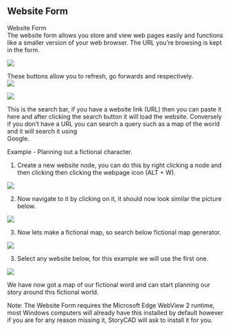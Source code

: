 ## Website Form ##
Website Form <br/>
The website form allows you store and view web pages easily and functions like a 			smaller version of your web browser. The URL you’re browsing is kept in the form. <br/>

![](WebElementOverview.png)

These buttons allow you to refresh, go forwards and respectively. <br/>
![](ReloadBackAndForward.png)

![](SearchBar.png)

This is the search bar, if you have a website link (URL) then you can paste it here and 		after clicking the search button it will load the website. Conversely if you don’t have a 		URL you can search a query such as a map of the world and it will search it using  <br/>
Google. <br/>

Example -  Planning out a fictional character. <br/>

1) Create a new website node, you can do this by right clicking a node and  then clicking then clicking the webpage icon (ALT + W). <br/>

![](WebNodeHighlighted.png)

2) Now navigate to it by clicking on it, it should now look similar the picture below. <br/>

![](WebsiteNodeWithSearchEngine.png)

3) Now lets make a fictional map, so search below fictional map generator. <br/>

![](WebsiteNodeWithSearchQuery.png)

3) Select any website below, for this example we will use the first one. <br/>

![](WebNodeExamplePage.png)

We have now got a map of our fictional word and can start planning our story around this fictional world. <br/>

Note: The Website Form requires the Microsoft Edge WebView 2 runtime, most 		Windows computers will already have this installed by default however if you are for any reason missing it, StoryCAD will ask to install it for you. <br/>

